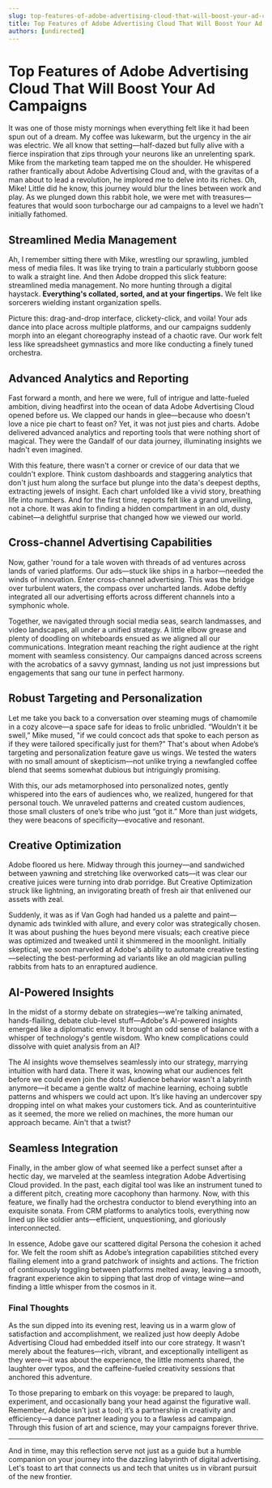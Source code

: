 ```yaml
---
slug: top-features-of-adobe-advertising-cloud-that-will-boost-your-ad-campaigns
title: Top Features of Adobe Advertising Cloud That Will Boost Your Ad Campaigns
authors: [undirected]
---
```



# Top Features of Adobe Advertising Cloud That Will Boost Your Ad Campaigns

It was one of those misty mornings when everything felt like it had been spun out of a dream. My coffee was lukewarm, but the urgency in the air was electric. We all know that setting—half-dazed but fully alive with a fierce inspiration that zips through your neurons like an unrelenting spark. Mike from the marketing team tapped me on the shoulder. He whispered rather frantically about Adobe Advertising Cloud and, with the gravitas of a man about to lead a revolution, he implored me to delve into its riches. Oh, Mike! Little did he know, this journey would blur the lines between work and play. As we plunged down this rabbit hole, we were met with treasures—features that would soon turbocharge our ad campaigns to a level we hadn't initially fathomed.

## Streamlined Media Management

Ah, I remember sitting there with Mike, wrestling our sprawling, jumbled mess of media files. It was like trying to train a particularly stubborn goose to walk a straight line. And then Adobe dropped this slick feature: streamlined media management. No more hunting through a digital haystack. **Everything's collated, sorted, and at your fingertips.** We felt like sorcerers wielding instant organization spells.

Picture this: drag-and-drop interface, clickety-click, and voila! Your ads dance into place across multiple platforms, and our campaigns suddenly morph into an elegant choreography instead of a chaotic rave. Our work felt less like spreadsheet gymnastics and more like conducting a finely tuned orchestra.

## Advanced Analytics and Reporting

Fast forward a month, and here we were, full of intrigue and latte-fueled ambition, diving headfirst into the ocean of data Adobe Advertising Cloud opened before us. We clapped our hands in glee—because who doesn't love a nice pie chart to feast on? Yet, it was not just pies and charts. Adobe delivered advanced analytics and reporting tools that were nothing short of magical. They were the Gandalf of our data journey, illuminating insights we hadn't even imagined.

With this feature, there wasn't a corner or crevice of our data that we couldn't explore. Think custom dashboards and staggering analytics that don't just hum along the surface but plunge into the data's deepest depths, extracting jewels of insight. Each chart unfolded like a vivid story, breathing life into numbers. And for the first time, reports felt like a grand unveiling, not a chore. It was akin to finding a hidden compartment in an old, dusty cabinet—a delightful surprise that changed how we viewed our world.

## Cross-channel Advertising Capabilities

Now, gather 'round for a tale woven with threads of ad ventures across lands of varied platforms. Our ads—stuck like ships in a harbor—needed the winds of innovation. Enter cross-channel advertising. This was the bridge over turbulent waters, the compass over uncharted lands. Adobe deftly integrated all our advertising efforts across different channels into a symphonic whole.

Together, we navigated through social media seas, search landmasses, and video landscapes, all under a unified strategy. A little elbow grease and plenty of doodling on whiteboards ensued as we aligned all our communications. Integration meant reaching the right audience at the right moment with seamless consistency. Our campaigns danced across screens with the acrobatics of a savvy gymnast, landing us not just impressions but engagements that sang our tune in perfect harmony.

## Robust Targeting and Personalization

Let me take you back to a conversation over steaming mugs of chamomile in a cozy alcove—a space safe for ideas to frolic unbridled. “Wouldn't it be swell,” Mike mused, "if we could concoct ads that spoke to each person as if they were tailored specifically just for them?” That's about when Adobe’s targeting and personalization feature gave us wings. We tested the waters with no small amount of skepticism—not unlike trying a newfangled coffee blend that seems somewhat dubious but intriguingly promising.

With this, our ads metamorphosed into personalized notes, gently whispered into the ears of audiences who, we realized, hungered for that personal touch. We unraveled patterns and created custom audiences, those small clusters of one’s tribe who just “got it.” More than just widgets, they were beacons of specificity—evocative and resonant.

## Creative Optimization

Adobe floored us here. Midway through this journey—and sandwiched between yawning and stretching like overworked cats—it was clear our creative juices were turning into drab porridge. But Creative Optimization struck like lightning, an invigorating breath of fresh air that enlivened our assets with zeal.

Suddenly, it was as if Van Gogh had handed us a palette and paint—dynamic ads twinkled with allure, and every color was strategically chosen. It was about pushing the hues beyond mere visuals; each creative piece was optimized and tweaked until it shimmered in the moonlight. Initially skeptical, we soon marveled at Adobe's ability to automate creative testing—selecting the best-performing ad variants like an old magician pulling rabbits from hats to an enraptured audience.

## AI-Powered Insights

In the midst of a stormy debate on strategies—we're talking animated, hands-flailing, debate club-level stuff—Adobe's AI-powered insights emerged like a diplomatic envoy. It brought an odd sense of balance with a whisper of technology's gentle wisdom. Who knew complications could dissolve with quiet analysis from an AI?

The AI insights wove themselves seamlessly into our strategy, marrying intuition with hard data. There it was, knowing what our audiences felt before we could even join the dots! Audience behavior wasn't a labyrinth anymore—it became a gentle waltz of machine learning, echoing subtle patterns and whispers we could act upon. It’s like having an undercover spy dropping intel on what makes your customers tick. And as counterintuitive as it seemed, the more we relied on machines, the more human our approach became. Ain't that a twist?

## Seamless Integration

Finally, in the amber glow of what seemed like a perfect sunset after a hectic day, we marveled at the seamless integration Adobe Advertising Cloud provided. In the past, each digital tool was like an instrument tuned to a different pitch, creating more cacophony than harmony. Now, with this feature, we finally had the orchestra conductor to blend everything into an exquisite sonata. From CRM platforms to analytics tools, everything now lined up like soldier ants—efficient, unquestioning, and gloriously interconnected. 

In essence, Adobe gave our scattered digital Persona the cohesion it ached for. We felt the room shift as Adobe’s integration capabilities stitched every flailing element into a grand patchwork of insights and actions. The friction of continuously toggling between platforms melted away, leaving a smooth, fragrant experience akin to sipping that last drop of vintage wine—and finding a little whisper from the cosmos in it.

### Final Thoughts

As the sun dipped into its evening rest, leaving us in a warm glow of satisfaction and accomplishment, we realized just how deeply Adobe Advertising Cloud had embedded itself into our core strategy. It wasn't merely about the features—rich, vibrant, and exceptionally intelligent as they were—it was about the experience, the little moments shared, the laughter over typos, and the caffeine-fueled creativity sessions that anchored this adventure. 

To those preparing to embark on this voyage: be prepared to laugh, experiment, and occasionally bang your head against the figurative wall. Remember, Adobe isn’t just a tool; it’s a partnership in creativity and efficiency—a dance partner leading you to a flawless ad campaign. Through this fusion of art and science, may your campaigns forever thrive.

--- 

And in time, may this reflection serve not just as a guide but a humble companion on your journey into the dazzling labyrinth of digital advertising. Let's toast to art that connects us and tech that unites us in vibrant pursuit of the new frontier.
```